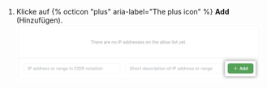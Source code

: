 1. Klicke auf {% octicon "plus" aria-label="The plus icon" %} **Add** (Hinzufügen). ![Schaltfläche zum Hinzufügen einer zulässigen IP-Adresse](/assets/images/help/security/new-allowlist-entry-button.png)

